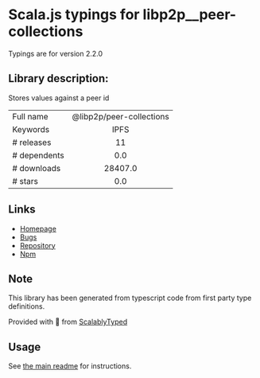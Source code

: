 
# Scala.js typings for libp2p__peer-collections

Typings are for version 2.2.0

## Library description:
Stores values against a peer id

|                    |                 |
| ------------------ | :-------------: |
| Full name          | @libp2p/peer-collections |
| Keywords           | IPFS |
| # releases         | 11 |
| # dependents       | 0.0 |
| # downloads        | 28407.0 |
| # stars            | 0.0 |

## Links
- [Homepage](https://github.com/libp2p/js-libp2p-peer-collections#readme)
- [Bugs](https://github.com/libp2p/js-libp2p-peer-collections/issues)
- [Repository](https://github.com/libp2p/js-libp2p-peer-collections)
- [Npm](https://www.npmjs.com/package/%40libp2p%2Fpeer-collections)
    


## Note
This library has been generated from typescript code from first party type definitions.

Provided with :purple_heart: from [ScalablyTyped](https://github.com/oyvindberg/ScalablyTyped)

## Usage
See [the main readme](../../readme.md) for instructions.


